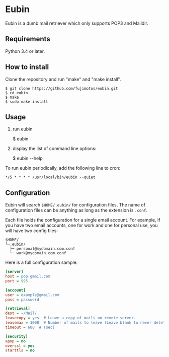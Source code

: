 Eubin
=====

Eubin is a dumb mail retriever which only supports POP3 and Maildir.

Requirements
------------

Python 3.4 or later.

How to install
--------------

Clone the repository and run "make" and "make install".

    $ git clone https://github.com/fujimotos/eubin.git
    $ cd eubin
    $ make
    $ sudo make install

Usage
-----

1) run eubin

    $ eubin

2) display the list of command line options:

    $ eubin --help

To run eubin periodically, add the following line to cron:

    */5 * * * * /usr/local/bin/eubin --quiet

Configuration
-------------

Eubin will search `$HOME/.eubin/` for configuration files. The name of
configuration files can be anything as long as the extension is `.conf`.

Each file holds the configuration for a single email account. For
example, If you have two email accounts, one for work and one for
personal use, you will have two config files:

    $HOME/
    └─.eubin/
      ├─ personal@mydomain.com.conf
      └─ work@mydomain.com.conf

Here is a full configuration sample:

```INI
[server]
host = pop.gmail.com
port = 995

[account]
user = example@gmail.com
pass = password

[retrieval]
dest = ~/Mail/
leavecopy = yes  # Leave a copy of mails on remote server.
leavemax = 1000  # Number of mails to leave (Leave blank to never delete).
timeout = 600  # (sec)

[security]
apop = no
overssl = yes
starttls = no
```
